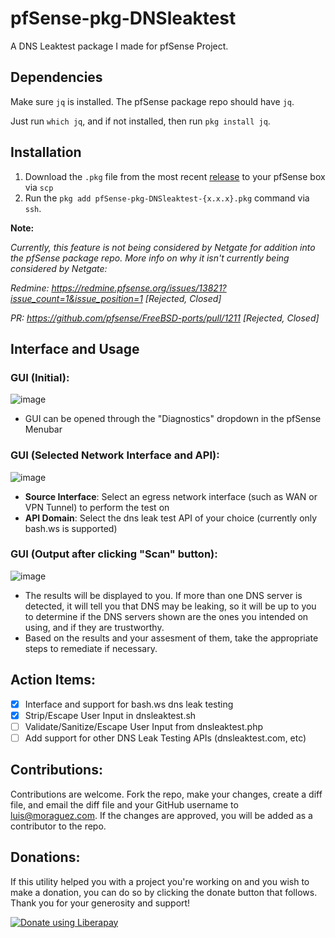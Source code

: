 # pfSense-pkg-DNSleaktest
A DNS Leaktest package I made for pfSense Project.

## Dependencies
Make sure `jq` is installed. The pfSense package repo should have `jq`.

Just run `which jq`, and if not installed, then run `pkg install jq`.

## Installation
1. Download the `.pkg` file from the most recent <a href="https://github.com/z3d6380/pfSense-pkg-DNSleaktest/releases">release</a> to your pfSense box via `scp`
2. Run the `pkg add pfSense-pkg-DNSleaktest-{x.x.x}.pkg` command via `ssh`.

**Note:**

*Currently, this feature is not being considered by Netgate for addition into the pfSense package repo.*
*More info on why it isn't currently being considered by Netgate:*

*Redmine:*
*https://redmine.pfsense.org/issues/13821?issue_count=1&issue_position=1 [Rejected, Closed]*

*PR:*
*https://github.com/pfsense/FreeBSD-ports/pull/1211 [Rejected, Closed]*


## Interface and Usage

### GUI (Initial):
![image](https://user-images.githubusercontent.com/73666574/209186555-3fcbfb3a-f0d8-4e64-8ace-dd8716ce9b15.png)
 - GUI can be opened through the "Diagnostics" dropdown in the pfSense Menubar

### GUI (Selected Network Interface and API):
![image](https://user-images.githubusercontent.com/73666574/209186971-adc8d089-f7e8-49bd-929f-c96fd01ed766.png)
 - **Source Interface**: Select an egress network interface (such as WAN or VPN Tunnel) to perform the test on
 - **API Domain**: Select the dns leak test API of your choice (currently only bash.ws is supported)

### GUI (Output after clicking "Scan" button):
![image](https://user-images.githubusercontent.com/73666574/209187303-ea3d4585-f8a5-4ba2-829f-640305c6d6fe.png)
- The results will be displayed to you. If more than one DNS server is detected, it will tell you that DNS may be leaking, so it will be up to you to determine if the DNS servers shown are the ones you intended on using, and if they are trustworthy.
- Based on the results and your assesment of them, take the appropriate steps to remediate if necessary.


## Action Items:
- [x] Interface and support for bash.ws dns leak testing
- [x] Strip/Escape User Input in dnsleaktest.sh
- [ ] Validate/Sanitize/Escape User Input from dnsleaktest.php
- [ ] Add support for other DNS Leak Testing APIs (dnsleaktest.com, etc)

## Contributions:
Contributions are welcome. Fork the repo, make your changes, create a diff file, and email the diff file and your GitHub username to luis@moraguez.com. If the changes are approved, you will be added as a contributor to the repo.

## Donations:
If this utility helped you with a project you're working on and you wish to make a donation, you can do so by clicking the donate button that follows. Thank you for your generosity and support!

<noscript><a href="https://liberapay.com/z3d6380/donate"><img alt="Donate using Liberapay" src="https://liberapay.com/assets/widgets/donate.svg"></a></noscript>
